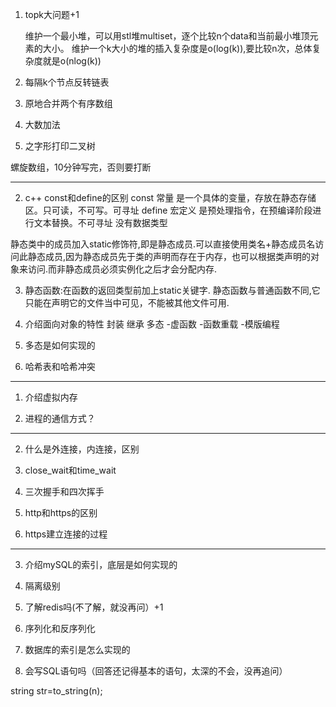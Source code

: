 
1. topk大问题+1

    维护一个最小堆，可以用stl堆multiset，逐个比较n个data和当前最小堆顶元素的大小。
    维护一个k大小的堆的插入复杂度是o(log(k)),要比较n次，总体复杂度就是o(nlog(k))


2. 每隔k个节点反转链表

1. 原地合并两个有序数组

2. 大数加法

1. 之字形打印二叉树


螺旋数组，10分钟写完，否则要打断

------------------
2. c++ const和define的区别
  const  常量   是一个具体的变量，存放在静态存储区。只可读，不可写。可寻址
  define 宏定义 是预处理指令，在预编译阶段进行文本替换。不可寻址 没有数据类型

  静态类中的成员加入static修饰符,即是静态成员.可以直接使用类名+静态成员名访问此静态成员,因为静态成员先于类的声明而存在于内存，也可以根据类声明的对象来访问.而非静态成员必须实例化之后才会分配内存.

3. 静态函数:在函数的返回类型前加上static关键字.
  静态函数与普通函数不同,它只能在声明它的文件当中可见，不能被其他文件可用.


5. 介绍面向对象的特性
  封装
  继承
  多态
    -虚函数
    -函数重载
    -模版编程

6. 多态是如何实现的

7. 哈希表和哈希冲突
-------------------------
1. 介绍虚拟内存

8. 进程的通信方式？
-------------------------
2. 什么是外连接，内连接，区别


9. close_wait和time_wait

10. 三次握手和四次挥手
3. http和https的区别

4. https建立连接的过程

-----------------------
3. 介绍mySQL的索引，底层是如何实现的
4. 隔离级别
5. 了解redis吗(不了解，就没再问）+1

  5. 序列化和反序列化
  6. 数据库的索引是怎么实现的

  7. 会写SQL语句吗（回答还记得基本的语句，太深的不会，没再追问）



  string str=to_string(n);
